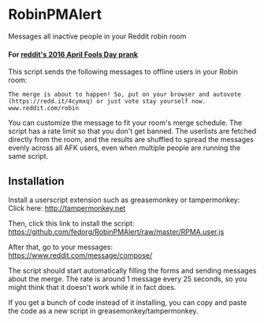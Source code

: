 # RobinPMAlert
Messages all inactive people in your Reddit robin room

#### For [reddit's 2016 April Fools Day prank](https://www.reddit.com/robin/)

This script sends the following messages to offline users in your Robin room:

```
The merge is about to happen! So, put on your browser and autovote (https://redd.it/4cymxq) or just vote stay yourself now.  www.reddit.com/robin
```
You can customize the message to fit your room's merge schedule.
The script has a rate limit so that you don't get banned. The userlists are fetched directly from the room, and the results are shuffled to spread the messages evenly across all AFK users, even when multiple people are running the same script.

## Installation
Install a userscript extension such as greasemonkey or tampermonkey:  
Click here: http://tampermonkey.net


Then, click this link to install the script:  
https://github.com/fedorg/RobinPMAlert/raw/master/RPMA.user.js

After that, go to your messages:
https://www.reddit.com/message/compose/

The script should start automatically filling the forms and sending messages about the merge. The rate is around 1 message every 25 seconds, so you might think that it doesn't work while it in fact does.

If you get a bunch of code instead of it installing, you can copy and paste the code as a new script in greasemonkey/tampermonkey.
